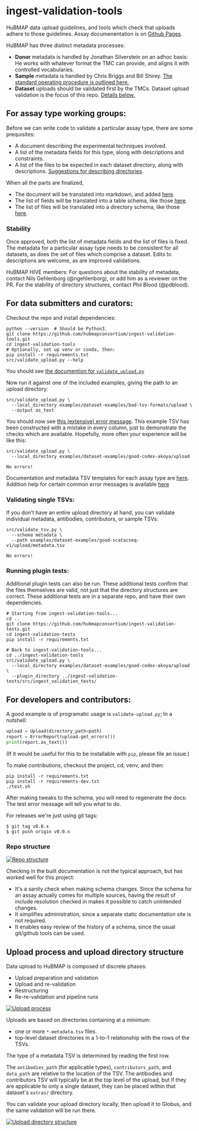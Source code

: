 # ingest-validation-tools
HuBMAP data upload guidelines, and tools which check that uploads adhere to those guidelines.
Assay documenentation is on [Github Pages](https://hubmapconsortium.github.io/ingest-validation-tools/).

HuBMAP has three distinct metadata processes:
- **Donor** metadata is handled by Jonathan Silverstein on an adhoc basis: He works with whatever format the TMC can provide, and aligns it with controlled vocabularies. 
- **Sample** metadata is handled by Chris Briggs and Bill Shirey. [The standard operating procedure is outlined here.](https://docs.google.com/document/d/1K-PvBaduhrN-aU-vzWd9gZqeGvhGF3geTwRR0ww74Jo/edit)
- **Dataset** uploads should be validated first by the TMCs. Dataset upload validation is the focus of this repo. [Details below.](#upload-process-and-upload-directory-structure)

## For assay type working groups:

Before we can write code to validate a particular assay type, there are some prequisites:
- A document describing the experimental techniques involved.
- A list of the metadata fields for this type, along with descriptions and constraints.
- A list of the files to be expected in each dataset directory, along with descriptions.
  [Suggestions for describing directories](HOWTO-describe-directories.md).

When all the parts are finalized,
- The document will be translated into markdown, and added [here](https://github.com/hubmapconsortium/portal-docs/tree/main/assays).
- The list of fields will be translated into a table schema, like those [here](src/ingest_validation_tools/table-schemas).
- The list of files will be translated into a directory schema, like those [here](src/ingest_validation_tools/directory-schemas).

### Stability

Once approved, both the list of metadata fields and the list of files is fixed.
The metadata for a particular assay type needs to be consistent for all datasets,
as does the set of files which comprise a dataset.
Edits to descriptions are welcome, as are improved validations.

HuBMAP HIVE members: For questions about the stability of metadata,
contact Nils Gehlenborg (@ngehlenborg), or add him as a reviewer on the PR.
For the stability of directory structures,
contact Phil Blood (@pdblood).

## For data submitters and curators:

Checkout the repo and install dependencies:
```
python --version  # Should be Python3.
git clone https://github.com/hubmapconsortium/ingest-validation-tools.git
cd ingest-validation-tools
# Optionally, set up venv or conda, then:
pip install -r requirements.txt
src/validate_upload.py --help
```

You should see [the documention for `validate_upload.py`](script-docs/README-validate_upload.py.md)

Now run it against one of the included examples, giving the path to an upload directory:
```
src/validate_upload.py \
  --local_directory examples/dataset-examples/bad-tsv-formats/upload \
  --output as_text
```

You should now see [this (extensive) error message](examples/dataset-examples/bad-tsv-formats/README.md).
This example TSV has been constructed with a mistake in every column, just to demonstrate the checks which are available. Hopefully, more often your experience will be like this:
```
src/validate_upload.py \
  --local_directory examples/dataset-examples/good-codex-akoya/upload
```
```
No errors!
```

Documentation and metadata TSV templates for each assay type are [here](https://hubmapconsortium.github.io/ingest-validation-tools/).
Addition help for certain common error messages is available [here](README-validate-upload-help.md)

### Validating single TSVs:

If you don't have an entire upload directory at hand, you can validate individual
metadata, antibodies, contributors, or sample TSVs:
```
src/validate_tsv.py \
  --schema metadata \
  --path examples/dataset-examples/good-scatacseq-v1/upload/metadata.tsv
```
```
No errors!
```

### Running plugin tests:

Additional plugin tests can also be run.
These additional tests confirm that the files themselves are valid, not just that the directory structures are correct.
These additional tests are in a separate repo, and have their own dependencies.

```
# Starting from ingest-validation-tools...
cd ..
git clone https://github.com/hubmapconsortium/ingest-validation-tests.git
cd ingest-validation-tests
pip install -r requirements.txt

# Back to ingest-validation-tools...
cd ../ingest-validation-tools
src/validate_upload.py \
  --local_directory examples/dataset-examples/good-codex-akoya/upload \
  --plugin_directory ../ingest-validation-tests/src/ingest_validation_tests/
```

## For developers and contributors:

A good example is of programatic usage is `validate-upload.py`; In a nutshell:
```python
upload = Upload(directory_path=path)
report = ErrorReport(upload.get_errors())
print(report.as_text())
```
(If it would be useful for this to be installable with `pip`, please file an issue.)

To make contributions, checkout the project, cd, venv, and then:
```
pip install -r requirements.txt
pip install -r requirements-dev.txt
./test.sh
```

After making tweaks to the schema, you will need to regenerate the docs:
The test error message will tell you what to do.

For releases we're just using git tags:
```
$ git tag v0.0.x
$ git push origin v0.0.x
```

### Repo structure
[![Repo structure](https://docs.google.com/drawings/d/e/2PACX-1vQ8gorGI8ceYBf0bIJQlw4HvI3ooVTvCfickHhCvGJU4yy5kViJI39oqQ7xB20WLYxv8FMRuBLGwmH-/pub?w=600)](https://docs.google.com/drawings/d/1UK81oUHTSHetGXRsA-YeSFS-kb6Nw2rNpnw8SBysYXU/edit)

Checking in the built documentation is not the typical approach, but has worked well for this project:
- It's a sanity check when making schema changes. Since the schema for an assay actually comes for multiple sources, having the result of include resolution checked in makes it possible to catch unintended changes.
- It simplifies administration, since a separate static documentation site is not required.
- It enables easy review of the history of a schema, since the usual git/github tools can be used.

## Upload process and upload directory structure

Data upload to HuBMAP is composed of discrete phases:
- Upload preparation and validation
- Upload and re-validation
- Restructuring
- Re-re-validation and pipeline runs

[![Upload process](https://docs.google.com/drawings/d/e/2PACX-1vSlMUKk0QU1bboxbT3x6gEMRawZDjZH_PWma2ZKVsnqlIDaCg3OFKq2zQg9dW_2ty8U3Z4UEENhUMvR/pub?w=1000)](https://docs.google.com/drawings/d/1fDhORYm8DYnCnbvpIrMMN0OxFQakHir_Ss071q2ySNc/edit)

Uploads are based on directories containing at a minimum:
- one or more `*-metadata.tsv` files.
- top-level dataset directories in a 1-to-1 relationship with the rows of the TSVs.

The type of a metadata TSV is determined by reading the first row.

The `antibodies_path` (for applicable types), `contributors_path`, and `data_path` are relative to the location of the TSV.
The antibodies and contributors TSV will typically be at the top level of the upload,
but if they are applicable to only a single dataset, they can be placed within that dataset's `extras/` directory.

You can validate your upload directory locally, then upload it to Globus, and the same validation will be run there.

[![Upload directory structure](https://docs.google.com/drawings/d/e/2PACX-1vS8F78bk0zHSRygMIyTLruAMxjL4c5EY_q_Mp3gN2TbdZLtalax5AxyvwBWyqWwAJH941ziqJPqBDTW/pub?w=500)](https://docs.google.com/drawings/d/1nhrRWBgcZh6GE2MCKysIq4KzsRL6SZm0jYtvadF83Kk/edit)
